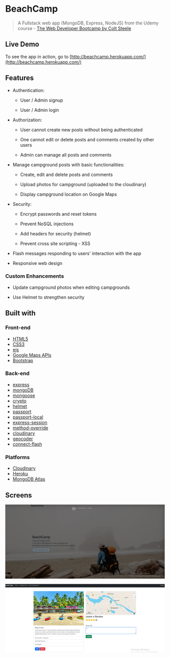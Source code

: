 # BeachCamp

> A Fullstack web app (MongoDB, Express, NodeJS) from the Udemy course - [The Web Developer Bootcamp by Colt Steele](https://www.udemy.com/the-web-developer-bootcamp/)

## Live Demo

To see the app in action, go to [http://beachcamp.herokuapp.com/](http://beachcamp.herokuapp.com/)

## Features

* Authentication:
  
  * User / Admin signup

  * User / Admin login

* Authorization:

  * User cannot create new posts without being authenticated

  * One cannot edit or delete posts and comments created by other users

  * Admin can manage all posts and comments

* Manage campground posts with basic functionalities:

  * Create, edit and delete posts and comments

  * Upload photos for campground (uploaded to the cloudinary)

  * Display campground location on Google Maps
  
* Security:

  * Encrypt passwords and reset tokens
  
  * Prevent NoSQL injections
  
  * Add headers for security (helmet)
  
  * Prevent cross site scripting - XSS

* Flash messages responding to users' interaction with the app

* Responsive web design

### Custom Enhancements

* Update campground photos when editing campgrounds

* Use Helmet to strengthen security
 
## Built with

### Front-end

* [HTML5](https://developer.mozilla.org/en-US/docs/Glossary/HTML5)
* [CSS3](https://developer.mozilla.org/en-US/docs/Web/CSS)
* [ejs](http://ejs.co/)
* [Google Maps APIs](https://developers.google.com/maps/)
* [Bootstrap](https://getbootstrap.com/docs/3.3/)

### Back-end

* [express](https://expressjs.com/)
* [mongoDB](https://www.mongodb.com/)
* [mongoose](http://mongoosejs.com/)
* [crypto](https://nodejs.org/api/crypto.html#crypto_crypto)
* [helmet](https://helmetjs.github.io/)
* [passport](http://www.passportjs.org/)
* [passport-local](https://github.com/jaredhanson/passport-local#passport-local)
* [express-session](https://github.com/expressjs/session#express-session)
* [method-override](https://github.com/expressjs/method-override#method-override)
* [cloudinary](https://cloudinary.com/)
* [geocoder](https://github.com/wyattdanger/geocoder#geocoder)
* [connect-flash](https://github.com/jaredhanson/connect-flash#connect-flash)

### Platforms

* [Cloudinary](https://cloudinary.com/)
* [Heroku](https://www.heroku.com/)
* [MongoDB Atlas](https://www.mongodb.com/cloud/atlas)

## Screens

![alt text](https://github.com/tips367/BeachCamp/blob/master/screens/home.png)


![alt text](https://github.com/tips367/BeachCamp/blob/master/screens/camp.png)

